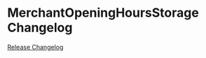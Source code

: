 # MerchantOpeningHoursStorage Changelog

[Release Changelog](https://github.com/spryker/merchant-opening-hours-storage/releases)
